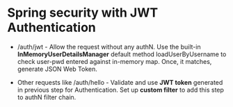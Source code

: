 # Spring security with JWT Authentication
* /auth/jwt - Allow the request without any authN.
Use the built-in **InMemoryUserDetailsManager** default method loadUserByUsername to check user-pwd entered against in-memory map. 
Once, it matches, generate JSON Web Token.

* Other requests like /auth/hello - Validate and use **JWT token** generated in previous step for Authentication.
Set up **custom filter** to add this step to authN filter chain.


